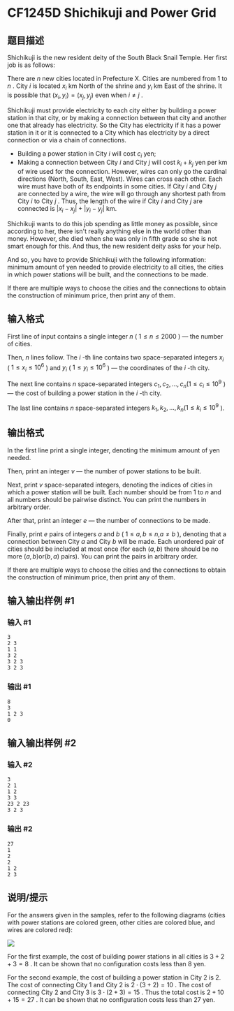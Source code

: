 # CF1245D Shichikuji and Power Grid

## 题目描述

Shichikuji is the new resident deity of the South Black Snail Temple. Her first job is as follows:

There are $n$ new cities located in Prefecture X. Cities are numbered from $1$ to $n$ . City $i$ is located $x_i$ km North of the shrine and $y_i$ km East of the shrine. It is possible that $(x_i, y_i) = (x_j, y_j)$ even when $i \ne j$ .

Shichikuji must provide electricity to each city either by building a power station in that city, or by making a connection between that city and another one that already has electricity. So the City has electricity if it has a power station in it or it is connected to a City which has electricity by a direct connection or via a chain of connections.

- Building a power station in City $i$ will cost $c_i$ yen;
- Making a connection between City $i$ and City $j$ will cost $k_i + k_j$ yen per km of wire used for the connection. However, wires can only go the cardinal directions (North, South, East, West). Wires can cross each other. Each wire must have both of its endpoints in some cities. If City $i$ and City $j$ are connected by a wire, the wire will go through any shortest path from City $i$ to City $j$ . Thus, the length of the wire if City $i$ and City $j$ are connected is $|x_i - x_j| + |y_i - y_j|$ km.

Shichikuji wants to do this job spending as little money as possible, since according to her, there isn't really anything else in the world other than money. However, she died when she was only in fifth grade so she is not smart enough for this. And thus, the new resident deity asks for your help.

And so, you have to provide Shichikuji with the following information: minimum amount of yen needed to provide electricity to all cities, the cities in which power stations will be built, and the connections to be made.

If there are multiple ways to choose the cities and the connections to obtain the construction of minimum price, then print any of them.

## 输入格式

First line of input contains a single integer $n$ ( $1 \leq n \leq 2000$ ) — the number of cities.

Then, $n$ lines follow. The $i$ -th line contains two space-separated integers $x_i$ ( $1 \leq x_i \leq 10^6$ ) and $y_i$ ( $1 \leq y_i \leq 10^6$ ) — the coordinates of the $i$ -th city.

The next line contains $n$ space-separated integers $c_1, c_2, \dots, c_n$($1 \leq c_i \leq 10^9$ ) — the cost of building a power station in the $i$ -th city.

The last line contains $n$ space-separated integers $k_1, k_2, \dots, k_n$($1 \leq k_i \leq 10^9$ ).

## 输出格式

In the first line print a single integer, denoting the minimum amount of yen needed.

Then, print an integer $v$ — the number of power stations to be built.

Next, print $v$ space-separated integers, denoting the indices of cities in which a power station will be built. Each number should be from $1$ to $n$ and all numbers should be pairwise distinct. You can print the numbers in arbitrary order.

After that, print an integer $e$ — the number of connections to be made.

Finally, print $e$ pairs of integers $a$ and $b$ ( $1 \le a, b \le n$,$a \ne b$ ), denoting that a connection between City $a$ and City $b$ will be made. Each unordered pair of cities should be included at most once (for each $(a, b)$ there should be no more $(a, b)$or$(b, a)$ pairs). You can print the pairs in arbitrary order.

If there are multiple ways to choose the cities and the connections to obtain the construction of minimum price, then print any of them.

## 输入输出样例 #1

### 输入 #1

```
3
2 3
1 1
3 2
3 2 3
3 2 3
```

### 输出 #1

```
8
3
1 2 3 
0
```

## 输入输出样例 #2

### 输入 #2

```
3
2 1
1 2
3 3
23 2 23
3 2 3
```

### 输出 #2

```
27
1
2 
2
1 2
2 3
```

## 说明/提示

For the answers given in the samples, refer to the following diagrams (cities with power stations are colored green, other cities are colored blue, and wires are colored red):

![](https://cdn.luogu.com.cn/upload/vjudge_pic/CF1245D/251d50cda099f4e4be2994b6b01574cc32a17cd3.png)

For the first example, the cost of building power stations in all cities is $3 + 2 + 3 = 8$ . It can be shown that no configuration costs less than 8 yen.

For the second example, the cost of building a power station in City 2 is 2. The cost of connecting City 1 and City 2 is $2 \cdot (3 + 2) = 10$ . The cost of connecting City 2 and City 3 is $3 \cdot (2 + 3) = 15$ . Thus the total cost is $2 + 10 + 15 = 27$ . It can be shown that no configuration costs less than 27 yen.